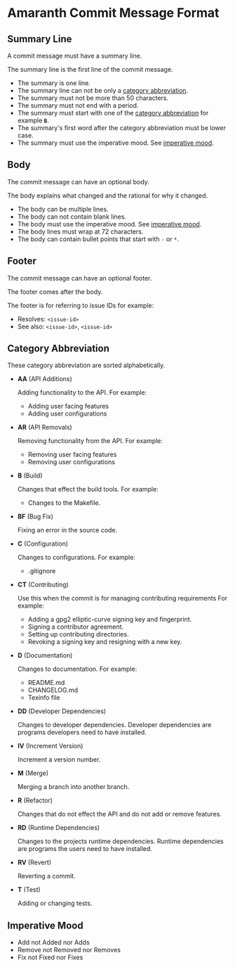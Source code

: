 # Amaranth Commit Message Format

## Summary Line

A commit message must have a summary line.

The summary line is the first line of the commit message.

- The summary is one line.
- The summary line can not be only a [category abbreviation](#category-abbreviation).
- The summary must not be more than 50 characters.
- The summary must not end with a period.
- The summary must start with one of the [category abbreviation](#category-abbreviation) for example **`B`**.
- The summary's first word after the category abbreviation must be lower case.
- The summary must use the imperative mood.  See [imperative mood](#imperative-mood).

## Body

The commit message can have an optional body.

The body explains what changed and the rational for why it changed.

- The body can be multiple lines.
- The body can not contain blank lines.
- The body must use the imperative mood.  See [imperative mood](#imperative-mood).
- The body lines must wrap at 72 characters.
- The body can contain bullet points that start with `-` or `*`.

## Footer

The commit message can have an optional footer.

The footer comes after the body.

The footer is for referring to issue IDs for example:
- Resolves: `<issue-id>`
- See also: `<issue-id>`, `<issue-id>`

## Category Abbreviation

These category abbreviation are sorted alphabetically.

- **AA** (API Additions)

    Adding functionality to the API.  For example:

    - Adding user facing features
    - Adding user configurations

- **AR** (API Removals)

    Removing functionality from the API. For example:

    - Removing user facing features
    - Removing user configurations

- **B** (Build)

    Changes that effect the build tools.  For example:

    - Changes to the Makefile.

- **BF** (Bug Fix)

    Fixing an error in the source code.

- **C** (Configuration)

    Changes to configurations.  For example:

    - .gitignore

- **CT** (Contributing)

    Use this when the commit is for managing contributing requirements  For example:

    - Adding a gpg2 elliptic-curve signing key and fingerprint.
    - Signing a contributor agreement.
    - Setting up contributing directories.
    - Revoking a signing key and resigning with a new key.

- **D** (Documentation)

    Changes to documentation.  For example:

    - README.md
    - CHANGELOG.md
    - Texinfo file

- **DD** (Developer Dependencies)

    Changes to developer dependencies.  Developer dependencies are
    programs developers need to have installed.

- **IV** (Increment Version)

    Increment a version number.

- **M** (Merge)

    Merging a branch into another branch.

- **R** (Refactor)

    Changes that do not effect the API and do not add or remove features.

- **RD** (Runtime Dependencies)

    Changes to the projects runtime dependencies.  Runtime dependencies
    are programs the users need to have installed.

- **RV** (Revert)

    Reverting a commit.

- **T** (Test)

    Adding or changing tests.

## Imperative Mood

- Add not Added nor Adds
- Remove not Removed nor Removes
- Fix not Fixed nor Fixes
